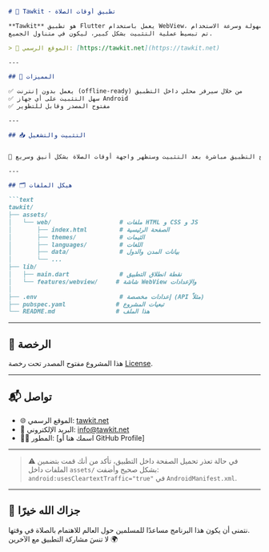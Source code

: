 
```markdown
# 🕌 Tawkit - تطبيق أوقات الصلاة

**Tawkit** هو تطبيق Flutter يعمل باستخدام WebView، يوفر أوقات الصلاة بدقة حسب الموقع الجغرافي، مع واجهة عربية أنيقة، دون الحاجة لاتصال دائم بالإنترنت. يعتمد على ملفات محليّة مدمجة لسهولة وسرعة الاستخدام.  
تم تبسيط عملية التثبيت بشكل كبير، ليكون في متناول الجميع.

> 🎯 الموقع الرسمي: [https://tawkit.net](https://tawkit.net)

---

## 🚀 المميزات

✅ يعمل بدون إنترنت (offline-ready) من خلال سيرفر محلي داخل التطبيق  
✅ سهل التثبيت على أي جهاز Android  
✅ مفتوح المصدر وقابل للتطوير

---

## 📥 التثبيت والتشغيل


📱 افتح التطبيق مباشرة بعد التثبيت وستظهر واجهة أوقات الصلاة بشكل أنيق وسريع.

---

## 🗂️ هيكل الملفات

```text
tawkit/
├── assets/
│   └── web/                   # ملفات HTML و CSS و JS
│       ├── index.html         # الصفحة الرئيسية
│       ├── themes/            # الثيمات
│       ├── languages/         # اللغات
│       ├── data/              # بيانات المدن والدول
│       └── ...
├── lib/
│   ├── main.dart              # نقطة انطلاق التطبيق
│   └── features/webview/     # شاشة WebView والإعدادات
│
├── .env                       # إعدادات مخصصة (API مثلاً)
├── pubspec.yaml              # تبعيات المشروع
└── README.md                 # هذا الملف
```

---

## 🪪 الرخصة

هذا المشروع مفتوح المصدر تحت رخصة [ License](LICENSE).

---

## 📬 تواصل

- 🌐 الموقع الرسمي: [tawkit.net](https://tawkit.net)
- 📧 البريد الإلكتروني: info@tawkit.net
- 🧑‍💻 المطور: [اسمك هنا أو GitHub Profile]

---

> ⚠️ في حالة تعذر تحميل الصفحة داخل التطبيق، تأكد من أنك قمت بتضمين الملفات داخل `assets/` بشكل صحيح وأضفت:
> `android:usesCleartextTraffic="true"` في `AndroidManifest.xml`.

---

## 🤲 جزاك الله خيرًا

نتمنى أن يكون هذا البرنامج مساعدًا للمسلمين حول العالم للاهتمام بالصلاة في وقتها.  
لا تنسَ مشاركة التطبيق مع الآخرين 🌍

